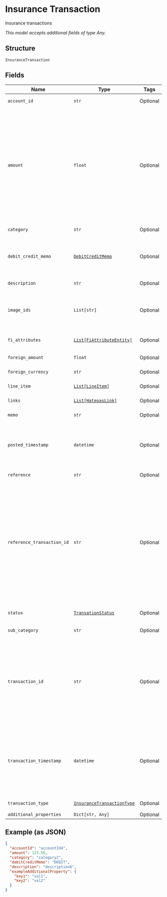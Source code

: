 
# Insurance Transaction

Insurance transactions

*This model accepts additional fields of type Any.*

## Structure

`InsuranceTransaction`

## Fields

| Name | Type | Tags | Description |
|  --- | --- | --- | --- |
| `account_id` | `str` | Optional | Corresponds to AccountId in Account |
| `amount` | `float` | Optional | The amount of money in the account currency.<br><br>If balanceType is `ASSET`:<br><br>1. If `debitCreditMemo` = `DEBIT`, sign is "+" or not present<br>2. If `CREDIT`, sign is "-"<br><br>If balanceType is `LIABILITY`:<br><br>1. If `debitCreditMemo` = `DEBIT`, sign is "-"<br>2. If `CREDIT`, sign is "+" or not present |
| `category` | `str` | Optional | Transaction category, preferably MCC or SIC. |
| `debit_credit_memo` | [`DebitCreditMemo`](../../doc/models/debit-credit-memo.md) | Optional | Akoya will ensure that this is correctly populated with one of DEBIT or CREDIT and matches the sign of the status field. |
| `description` | `str` | Optional | The description of the transaction |
| `image_ids` | `List[str]` | Optional | Array of image identifiers (unique to transaction) used to retrieve images of check or transaction receipt. |
| `fi_attributes` | [`List[FiAttributeEntity]`](../../doc/models/fi-attribute-entity.md) | Optional | **Constraints**: *Minimum Items*: `1`, *Unique Items Required* |
| `foreign_amount` | `float` | Optional | The amount of money in the foreign currency |
| `foreign_currency` | `str` | Optional | The ISO 4217 code of the foreign currency |
| `line_item` | [`List[LineItem]`](../../doc/models/line-item.md) | Optional | Breakdown of the transaction details |
| `links` | [`List[HateoasLink]`](../../doc/models/hateoas-link.md) | Optional | Links relative to this containing entity |
| `memo` | `str` | Optional | Secondary transaction description |
| `posted_timestamp` | `datetime` | Optional | The date and time that the transaction was posted to the account. If not provided then TransactionTimestamp can be used as PostedTimeStamp. |
| `reference` | `str` | Optional | A tracking reference identifier |
| `reference_transaction_id` | `str` | Optional | Akoya ensures that this field is populated for all transactions which are reversals, otherwise it is null. Either way it is always present.<br><br>For reverse postings, the identity of the transaction being reversed. For the correction transaction, the identity of the reversing post. For credit card posting transactions, the identity of the authorization transaction. |
| `status` | [`TransationStatus`](../../doc/models/transation-status.md) | Optional | AUTHORIZATION, MEMO, PENDING, or POSTED |
| `sub_category` | `str` | Optional | Transaction category detail |
| `transaction_id` | `str` | Optional | Long term persistent identity of the transaction (unique to account).<br>Transaction IDs should:<br><br>1. be the same for pending and posted<br>2. be different for reversed transactions<br>3. `referenceTransactionId` should be present for reversed transactions' |
| `transaction_timestamp` | `datetime` | Optional | The date and time that the transaction was added to the server backend systems.<br><br>Akoya ensures that this field is populated for all transactions to which it applies, otherwise it is null. Either way it is always present. |
| `transaction_type` | [`InsuranceTransactionType`](../../doc/models/insurance-transaction-type.md) | Optional | InsuranceTransaction Type |
| `additional_properties` | `Dict[str, Any]` | Optional | - |

## Example (as JSON)

```json
{
  "accountId": "accountId4",
  "amount": 123.56,
  "category": "category2",
  "debitCreditMemo": "DEBIT",
  "description": "description6",
  "exampleAdditionalProperty": {
    "key1": "val1",
    "key2": "val2"
  }
}
```

